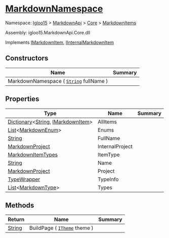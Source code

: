# [MarkdownNamespace](./MarkdownNamespace.md)

Namespace: [Igloo15]() > [MarkdownApi]() > [Core](./../README.md) > [MarkdownItems](./README.md)

Assembly: igloo15.MarkdownApi.Core.dll

Implements [IMarkdownItem](./../Interfaces/IMarkdownItem.md), [IInternalMarkdownItem]()


## Constructors

| Name | Summary | 
| --- | --- | 
| MarkdownNamespace ( [`String`](https://docs.microsoft.com/en-us/dotnet/api/System.String) fullName ) |  | 


## Properties

| Type | Name | Summary | 
| --- | --- | --- | 
| [Dictionary](https://docs.microsoft.com/en-us/dotnet/api/System.Collections.Generic.Dictionary-2)\<[String](https://docs.microsoft.com/en-us/dotnet/api/System.String), [IMarkdownItem](./../Interfaces/IMarkdownItem.md)> | AllItems |  | 
| [List](https://docs.microsoft.com/en-us/dotnet/api/System.Collections.Generic.List-1)\<[MarkdownEnum](./MarkdownEnum.md)> | Enums |  | 
| [String](https://docs.microsoft.com/en-us/dotnet/api/System.String) | FullName |  | 
| [MarkdownProject](./MarkdownProject.md) | InternalProject |  | 
| [MarkdownItemTypes](./../MarkdownItemTypes.md) | ItemType |  | 
| [String](https://docs.microsoft.com/en-us/dotnet/api/System.String) | Name |  | 
| [MarkdownProject](./MarkdownProject.md) | Project |  | 
| [TypeWrapper](./../TypeWrapper.md) | TypeInfo |  | 
| [List](https://docs.microsoft.com/en-us/dotnet/api/System.Collections.Generic.List-1)\<[MarkdownType](./MarkdownType.md)> | Types |  | 


## Methods

| Return | Name | Summary | 
| --- | --- | --- | 
| [String](https://docs.microsoft.com/en-us/dotnet/api/System.String) | BuildPage ( [`ITheme`](./../Interfaces/ITheme.md) theme ) |  | 


